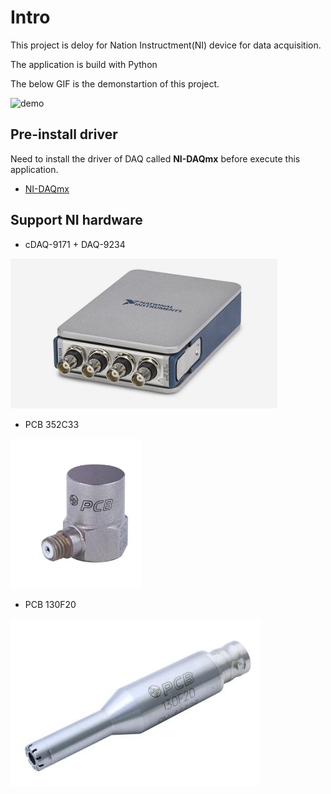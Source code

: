 # Intro

This project is deloy for Nation Instructment(NI) device for data acquisition.

The application is build with Python 


The below GIF is the demonstartion of this project.

![demo](./description/demo.gif)

## Pre-install driver

Need to install the driver of DAQ called **NI-DAQmx** before execute this application.
- [NI-DAQmx](https://www.ni.com/en/support/downloads/drivers/download.ni-daq-mx.html)


## Support NI hardware
- cDAQ-9171 + DAQ-9234

<img src="./description/NI_cDAQ-9171&DAQ9234.jpg" height="240">

- PCB 352C33

<img src="./description/pcb_352c33_sample.jpg" height="240">

- PCB 130F20

![](./description/pcb_130f20_sample.jpg)